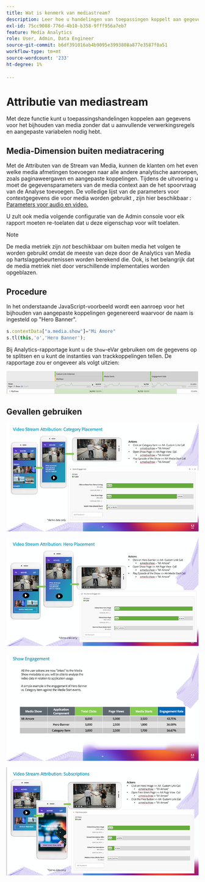 ```yaml
---
title: Wat is kenmerk van mediastream?
description: Leer hoe u handelingen van toepassingen koppelt aan gegevens voor mediatracering zonder dat u extra verwerkingsregels en aangepaste variabelen nodig hebt.
exl-id: 75cc9088-776d-4b10-b358-9fff956a7eb7
feature: Media Analytics
role: User, Admin, Data Engineer
source-git-commit: b6df391016ab4b9095e3993808a877e3587f0a51
workflow-type: tm+mt
source-wordcount: '233'
ht-degree: 1%

---
```


# Attributie van mediastream

Met deze functie kunt u toepassingshandelingen koppelen aan gegevens voor het bijhouden van media zonder dat u aanvullende verwerkingsregels en aangepaste variabelen nodig hebt.

## Media-Dimension buiten mediatracering

Met de Attributen van de Stream van Media, kunnen de klanten om het even welke media afmetingen toevoegen
naar alle andere analytische aanroepen, zoals paginaweergaven en aangepaste koppelingen. Tijdens de uitvoering
u moet de gegevensparameters van de media context aan de het spoorvraag van de Analyse toevoegen. De volledige lijst
van de parameters voor contextgegevens die voor media worden gebruikt , zijn hier beschikbaar : [Parameters voor audio en video.](/help/metrics-and-metadata/audio-video-parameters.md)

U zult ook media volgende configuratie van de Admin console voor elk rapport moeten re-toelaten dat u deze eigenschap voor wilt toelaten.

>[!NOTE]
>
>De media metriek zijn _not_ beschikbaar om buiten media het volgen te worden gebruikt omdat de meeste van deze door de Analytics van Media op hartslaggebeurtenissen worden berekend die. Ook, is het belangrijk dat de media metriek niet door verschillende implementaties worden opgeblazen.

## Procedure

In het onderstaande JavaScript-voorbeeld wordt een aanroep voor het bijhouden van aangepaste koppelingen gegenereerd waarvoor de naam is ingesteld op &quot;Hero Banner&quot;.

```javascript
s.contextData["a.media.show"]="Mi Amore"
s.tl(this,'o','Hero Banner');
```

Bij Analytics-rapportage kunt u de `Show`-eVar gebruiken om de gegevens op te splitsen en u kunt de instanties van trackkoppelingen tellen. De rapportage zou er ongeveer als volgt uitzien:

![](/assets/myShow-rpt-1.png)

## Gevallen gebruiken

![](/assets/vid-stream-attr-category.png)

![](/assets/vid-stream-attr-hero.png)

![](/assets/show-engagement.png)

![](/assets/vid-stream-attr-subs.png)
